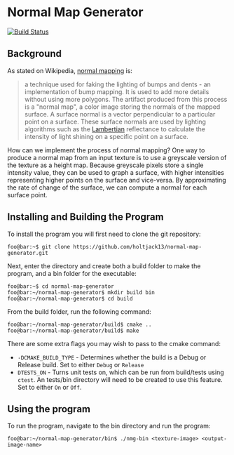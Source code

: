 # Normal Map Generator

[![Build Status](https://travis-ci.org/holtjack13/normal-map-generator.svg?branch=master)](https://travis-ci.org/holtjack13/normal-map-generator)

## Background
As stated on Wikipedia, [normal mapping][1] is:
> a technique used for faking the lighting of bumps and dents - an 
> implementation of bump mapping. It is used to add more details without
> using more polygons.
The artifact produced from this process is a "normal map", a color image storing
the normals of the mapped surface. A surface normal is a vector perpendicular
to a particular point on a surface. These surface normals are used by lighting
algorithms such as the [Lambertian][2] reflectance to calculate the intensity of
light shining on a specific point on a surface.

How can we implement the process of normal mapping? One way to produce a normal
map from an input texture is to use a greyscale version of the texture as a
height map. Because greyscale pixels store a single intensity value, they can
be used to graph a surface, with higher intensities representing higher points
on the surface and vice-versa. By approximating the rate of change of the surface,
we can compute a normal for each surface point. 

## Installing and Building the Program
To install the program you will first need to clone the git repository:
```console
foo@bar:~$ git clone https://github.com/holtjack13/normal-map-generator.git
```
Next, enter the directory and create both a build folder to make 
the program, and a bin folder for the executable:
```console
foo@bar:~$ cd normal-map-generator
foo@bar:~/normal-map-generator$ mkdir build bin
foo@bar:~/normal-map-generator$ cd build
```
From the build folder, run the following command:
```console
foo@bar:~/normal-map-generator/build$ cmake ..
foo@bar:~/normal-map-generator/build$ make 
```
There are some extra flags you may wish to pass to the cmake command:
- `-DCMAKE_BUILD_TYPE` - Determines whether the build is a Debug or Release build. Set to either `Debug` or `Release`
- `DTESTS_ON` - Turns unit tests on, which can be run from build/tests using `ctest`. An tests/bin directory will need to be created to use this feature. Set to either `On` or `Off`.

## Using the program
To run the program, navigate to the bin directory and run the program:
```console
foo@bar:~/normal-map-generator/bin$ ./nmg-bin <texture-image> <output-image-name>
```

[1]: https://en.wikipedia.org/wiki/Normal_mapping 
[2]: https://en.wikipedia.org/wiki/Lambertian_reflectance
